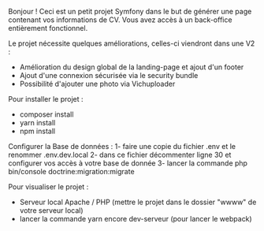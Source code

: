 Bonjour !
Ceci est un petit projet Symfony dans le but de générer une page contenant vos informations de CV. Vous avez accès à un back-office entièrement fonctionnel.

Le projet nécessite quelques améliorations, celles-ci viendront dans une V2 :
  - Amélioration du design global de la landing-page et ajout d'un footer
  - Ajout d'une connexion sécurisée via le security bundle
  - Possibilité d'ajouter une photo via Vichuploader

Pour installer le projet :
 - composer install
 - yarn install
 - npm install

Configurer la Base de données :
 1- faire une copie du fichier .env et le renommer .env.dev.local
 2- dans ce fichier décommenter ligne 30 et configurer vos accès à votre base de donnée
 3- lancer la commande php bin/console doctrine:migration:migrate

Pour visualiser le projet : 
  - Serveur local Apache / PHP (mettre le projet dans le dossier "wwww" de votre serveur local)
  - lancer la commande yarn encore dev-serveur (pour lancer le webpack)
